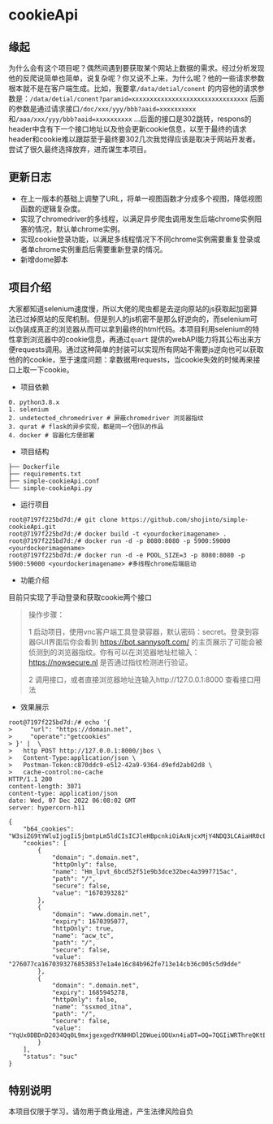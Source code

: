 # cookieApi

## 缘起

为什么会有这个项目呢？偶然间遇到要获取某个网站上数据的需求。经过分析发现他的反爬说简单也简单，说复杂呢？你又说不上来，为什么呢？他的一些请求参数根本就不是在客户端生成。比如，我要拿`/data/detial/conent`
的内容他的请求参数是：`/data/detial/conent?paramid=xxxxxxxxxxxxxxxxxxxxxxxxxxxxxxxx`
后面的参数是通过请求接口`/doc/xxx/yyy/bbb?aaid=xxxxxxxxxx`和`/aaa/xxx/yyy/bbb?aaid=xxxxxxxxxx`
...后面的接口是302跳转，respons的header中含有下一个接口地址以及他会更新cookie信息，以至于最终的请求header和cookie难以跟踪至于最终要302几次我觉得应该是取决于网站开发者。尝试了很久最终选择放弃，进而谋生本项目。

## 更新日志

- 在上一版本的基础上调整了URL，将单一视图函数才分成多个视图，降低视图函数的逻辑复杂度。
- 实现了chromedriver的多线程，以满足异步爬虫调用发生后端chrome实例阻塞的情况，默认单chrome实例。
- 实现cookie登录功能，以满足多线程情况下不同chrome实例需要重复登录或者单chrome实例重启后需要重新登录的情况。
- 新增dome脚本

## 项目介绍

大家都知道selenium速度慢，所以大佬的爬虫都是去逆向原站的js获取起加密算法已过掉原站的反爬机制。但是别人的js机密不是那么好逆向的，而selenium可以伪装成真正的浏览器从而可以拿到最终的html代码。本项目利用selenium的特性拿到浏览器中的cookie信息，再通过`quart`
提供的webAPI能力将其公布出来方便requests调用。通过这种简单的封装可以实现所有网站不需要js逆向也可以获取他的的cookie，至于速度问题：拿数据用requests，当cookie失效的时候再来接口上取一下cookie。

- 项目依赖

```shell
0. python3.8.x 
1. selenium
2. undetected_chromedriver # 屏蔽chromedriver 浏览器指纹
3. qurat # flask的异步实现，都是同一个团队的作品
4. docker # 容器化方便部署
```

- 项目结构

```shell
├── Dockerfile
├── requirements.txt
├── simple-cookieApi.conf 
└── simple-cookieApi.py
```

- 运行项目

```shell
root@7197f225bd7d:/# git clone https://github.com/shojinto/simple-cookieApi.git
root@7197f225bd7d:/# docker build -t <yourdockerimagename> .
root@7197f225bd7d:/# docker run -d -p 8080:8080 -p 5900:59000 <yourdockerimagename>
root@7197f225bd7d:/# docker run -d -e POOL_SIZE=3 -p 8080:8080 -p 5900:59000 <yourdockerimagename> #多线程chrome后端启动
```

- 功能介绍

目前只实现了手动登录和获取cookie两个接口
> 操作步骤：
>
> 1 启动项目，使用vnc客户端工具登录容器，默认密码：secret。登录到容器GUI界面后你会看到 https://bot.sannysoft.com/ 的主页展示了可能会被侦测到的浏览器指纹。你有可以在浏览器地址栏输入：https://nowsecure.nl 是否通过指纹检测进行验证。
>
> 2 调用接口，或者直接浏览器地址连输入http://127.0.0.1:8000 查看接口用法

- 效果展示

```shell
root@7197f225bd7d:/# echo '{
>     "url": "https://domain.net",
>     "operate":"getcookies"
> }' |  \
>   http POST http://127.0.0.1:8000/jbos \
>   Content-Type:application/json \
>   Postman-Token:c870ddc9-e512-42a9-9364-d9efd2ab02d8 \
>   cache-control:no-cache
HTTP/1.1 200
content-length: 3071
content-type: application/json
date: Wed, 07 Dec 2022 06:08:02 GMT
server: hypercorn-h11

{
    "b64_cookies": "W3siZG9tYWluIjogIi5jbmtpLm5ldCIsICJleHBpcnkiOiAxNjcxMjY4NDQ3LCAiaHR0cE9ubHkiOiBmYWxzZSwgIm5hbWUiOiAiY19tX2V4cGlyZSIsICJwYXRoIjogIi8iLCAic2VjdXJlIjogdHJ1ZSwgInZhbHVlIjogIjIwMjItMTItMTclMjAxNyUzQTE0JTNBMDcifSwgeyJkb21haW4iOiAIjogIi8iLCAic2VjdXJlIjogdHJ1ZSw.....lLCAidmFsdWUiOiAidHJ1ZSJ9XQ=="
    "cookies": [
        {
            "domain": ".domain.net",
            "httpOnly": false,
            "name": "Hm_lpvt_6bcd52f51e9b3dce32bec4a3997715ac",
            "path": "/",
            "secure": false,
            "value": "1670393282"
        },
        {
            "domain": "www.domain.net",
            "expiry": 1670395077,
            "httpOnly": true,
            "name": "acw_tc",
            "path": "/",
            "secure": false,
            "value": "276077ca16703932768538537e1a4e16c84b962fe713e14cb36c005c5d9dde"
        },
        {
            "domain": ".domain.net",
            "expiry": 1685945278,
            "httpOnly": false,
            "name": "ssxmod_itna",
            "path": "/",
            "secure": false,
            "value": "YqUx0DBDnD2034Qq0L9mxjgexgedYKNHHDl2DWueiODUxn4iaDT=OQ=7QGIiWRThreQKtELYqq3KW4x5so=th0eDQxY6FDfqDzDDhd4QD/4w+oYIDYYDtxBAfD3RdDWCqB6MDtqDkLD0+HD7pFlx08DeFdz2DDUerwKWyQDCyaD7KDn=qDAhYDm64DRgPDe64D91PDw6Rm8xG7DAyAyxi3cODHK0LxDQmxpKv69K7p7UEvhbSv+zPfw8koB6vszxib6j8wcr1sL7dt3WRDv1u=ACbeQBm4KQnO4=GerGRDq02PAAiqqBDVmBC9iDD==="
        }
    ],
    "status": "suc"
}

```

## 特别说明

本项目仅限于学习，请勿用于商业用途，产生法律风险自负

